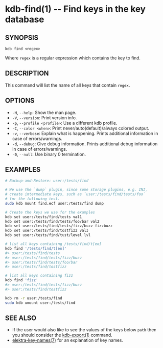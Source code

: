 # kdb-find(1) -- Find keys in the key database

## SYNOPSIS

`kdb find <regex>`

Where `regex` is a regular expression which contains the key to find.

## DESCRIPTION

This command will list the name of all keys that contain `regex`.

## OPTIONS

- `-H`, `--help`:
  Show the man page.
- `-V`, `--version`:
  Print version info.
- `-p`, `--profile <profile>`:
  Use a different kdb profile.
- `-C`, `--color <when>`:
  Print never/auto(default)/always colored output.
- `-v`, `--verbose`:
  Explain what is happening. Prints additional information in case of errors/warnings.
- `-d`, `--debug`:
  Give debug information. Prints additional debug information in case of errors/warnings.
- `-0`, `--null`:
  Use binary 0 termination.

## EXAMPLES

```sh
# Backup-and-Restore: user:/tests/find

# We use the `dump` plugin, since some storage plugins, e.g. INI,
# create intermediate keys, such as `user:/tests/find/tests/foo`
# for the following test.
sudo kdb mount find.ecf user:/tests/find dump

# Create the keys we use for the examples
kdb set user:/tests/find/tests val1
kdb set user:/tests/find/tests/foo/bar val2
kdb set user:/tests/find/tests/fizz/buzz fizzbuzz
kdb set user:/tests/find/tostfizz val3
kdb set user:/tests/find/tust/level lvl

# list all keys containing /tests/find/t[eo]
kdb find '/tests/find/t[eo]'
#> user:/tests/find/tests
#> user:/tests/find/tests/fizz/buzz
#> user:/tests/find/tests/foo/bar
#> user:/tests/find/tostfizz

# list all keys containing fizz
kdb find 'fizz'
#> user:/tests/find/tests/fizz/buzz
#> user:/tests/find/tostfizz

kdb rm -r user:/tests/find
sudo kdb umount user:/tests/find
```

## SEE ALSO

- If the user would also like to see the values of the keys below `path` then you should
  consider the [kdb-export(1)](kdb-export.md) command.
- [elektra-key-names(7)](elektra-key-names.md) for an explanation of key names.
